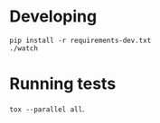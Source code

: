 # Developing

```shell
pip install -r requirements-dev.txt
./watch
```

# Running tests

`tox --parallel all`.
